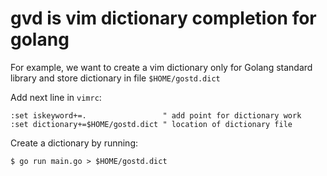 # gvd is vim dictionary completion for golang

For example, we want to create a vim dictionary only for 
Golang standard library and store dictionary in file `$HOME/gostd.dict`

Add next line in `vimrc`:

```vim
:set iskeyword+=.                 " add point for dictionary work
:set dictionary+=$HOME/gostd.dict " location of dictionary file
```

Create a dictionary by running:

```
$ go run main.go > $HOME/gostd.dict
```
